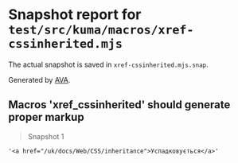 # Snapshot report for `test/src/kuma/macros/xref-cssinherited.mjs`

The actual snapshot is saved in `xref-cssinherited.mjs.snap`.

Generated by [AVA](https://avajs.dev).

## Macros 'xref_cssinherited' should generate proper markup

> Snapshot 1

    '<a href="/uk/docs/Web/CSS/inheritance">Успадковується</a>'
